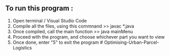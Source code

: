 ## To run this program :  
1. Open terminal / Visual Studio Code  
2. Compile all the files, using this commnand >> javac *.java  
3. Once compiled, call the main function >> java mainMenu  
4. Proceed with the program, and choose whichever part you want to view  
5. Once done, enter "5" to exit the program  # Optimising-Urban-Parcel-Logistics
